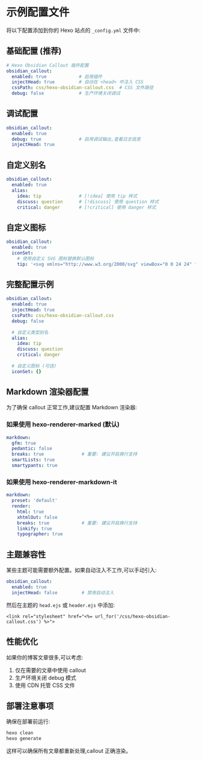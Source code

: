 # 示例配置文件

将以下配置添加到你的 Hexo 站点的 `_config.yml` 文件中:

## 基础配置 (推荐)

```yaml
# Hexo Obsidian Callout 插件配置
obsidian_callout:
  enabled: true            # 启用插件
  injectHead: true         # 自动在 <head> 中注入 CSS
  cssPath: css/hexo-obsidian-callout.css  # CSS 文件路径
  debug: false             # 生产环境关闭调试
```

## 调试配置

```yaml
obsidian_callout:
  enabled: true
  debug: true              # 启用调试输出,查看日志信息
  injectHead: true
```

## 自定义别名

```yaml
obsidian_callout:
  enabled: true
  alias:
    idea: tip              # [!idea] 使用 tip 样式
    discuss: question      # [!discuss] 使用 question 样式
    critical: danger       # [!critical] 使用 danger 样式
```

## 自定义图标

```yaml
obsidian_callout:
  enabled: true
  iconSet:
    # 使用自定义 SVG 图标替换默认图标
    tip: '<svg xmlns="http://www.w3.org/2000/svg" viewBox="0 0 24 24" fill="none" stroke="currentColor"><circle cx="12" cy="12" r="10"/><path d="M12 16v-4m0-4h.01"/></svg>'
```

## 完整配置示例

```yaml
obsidian_callout:
  enabled: true
  injectHead: true
  cssPath: css/hexo-obsidian-callout.css
  debug: false
  
  # 自定义类型别名
  alias:
    idea: tip
    discuss: question
    critical: danger
    
  # 自定义图标 (可选)
  iconSet: {}
```

## Markdown 渲染器配置

为了确保 callout 正常工作,建议配置 Markdown 渲染器:

### 如果使用 hexo-renderer-marked (默认)

```yaml
markdown:
  gfm: true
  pedantic: false
  breaks: true              # 重要: 建议开启换行支持
  smartLists: true
  smartypants: true
```

### 如果使用 hexo-renderer-markdown-it

```yaml
markdown:
  preset: 'default'
  render:
    html: true
    xhtmlOut: false
    breaks: true            # 重要: 建议开启换行支持
    linkify: true
    typographer: true
```

## 主题兼容性

某些主题可能需要额外配置。如果自动注入不工作,可以手动引入:

```yaml
obsidian_callout:
  enabled: true
  injectHead: false         # 禁用自动注入
```

然后在主题的 `head.ejs` 或 `header.ejs` 中添加:

```ejs
<link rel="stylesheet" href="<%= url_for('/css/hexo-obsidian-callout.css') %>">
```

## 性能优化

如果你的博客文章很多,可以考虑:

1. 仅在需要的文章中使用 callout
2. 生产环境关闭 debug 模式
3. 使用 CDN 托管 CSS 文件

## 部署注意事项

确保在部署前运行:

```bash
hexo clean
hexo generate
```

这样可以确保所有文章都重新处理,callout 正确渲染。

